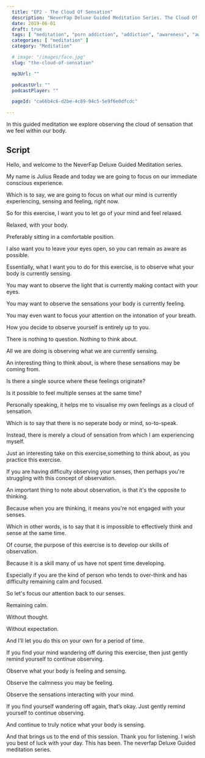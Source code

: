 ```yaml
---
  title: "EP2 - The Cloud Of Sensation"
  description: "NeverFap Deluxe Guided Meditation Series. The Cloud Of Sensation"
  date: 2019-06-01
  draft: true
  tags: [ "meditation", "porn addiction", "addiction", "awareness", "awareness exercises", "perspective", "nofap", "neverfap", "neverfap deluxe" ]
  categories: [ "meditation" ]
  category: "Meditation"

  # image: "/images/face.jpg"
  slug: "the-cloud-of-sensation"

  mp3Url: ""

  podcastUrl: ""
  podcastPlayer: ""

  pageId: "ca66b4c6-d2be-4c89-94c5-5e9f6e0dfcdc"

---
```


In this guided meditation we explore observing the cloud of sensation that we feel within our body.


## Script

Hello, and welcome to the NeverFap Deluxe Guided Meditation series.

My name is Julius Reade and today we are going to focus on our immediate conscious experience.

Which is to say, we are going to focus on what our mind is currently experiencing, sensing and feeling, right now.

So for this exercise, I want you to let go of your mind and feel relaxed. 

Relaxed, with your body.

Preferably sitting in a comfortable position.

I also want you to leave your eyes open, so you can remain as aware as possible.

Essentially, what I want you to do for this exercise, is to observe what your body is currently sensing.

You may want to observe the light that is currently making contact with your eyes.

You may want to observe the sensations your body is currently feeling.

You may even want to focus your attention on the intonation of your breath.

How you decide to observe yourself is entirely up to you.

There is nothing to question. Nothing to think about.

All we are doing is observing what we are currently sensing.




An interesting thing to think about, is where these sensations may be coming from.

Is there a single source where these feelings originate?

Is it possible to feel multiple senses at the same time?

Personally speaking, it helps me to visualise my own feelings as a cloud of sensation. 

Which is to say that there is no seperate body or mind, so-to-speak. 

Instead, there is merely a cloud of sensation from which I am experiencing myself.

Just an interesting take on this exercise,something to think about, as you practice this exercise.


If you are having difficulty observing your senses, then perhaps you're struggling with this concept of observation.

An important thing to note about observation, is that it's the opposite to thinking.

Because when you are thinking, it means you're not engaged with your senses.

Which in other words, is to say that it is impossible to effectively think and sense at the same time.

Of course, the purpose of this exercise is to develop our skills of observation.

Because it is a skill many of us have not spent time developing.

Especially if you are the kind of person who tends to over-think and has difficulty remaining calm and focused.

So let's focus our attention back to our senses.

Remaining calm.

Without thought.

Without expectation.

And I’ll let you do this on your own for a period of time.


If you find your mind wandering off during this exercise, then just gently remind yourself to continue observing.

Observe what your body is feeling and sensing.

Observe the calmness you may be feeling.

Observe the sensations interacting with your mind.


If you find yourself wandering off again, that’s okay. Just gently remind yourself to continue observing.

And continue to truly notice what your body is sensing.


And that brings us to the end of this session. Thank you for listening. I wish you best of luck with your day. This has been. The neverfap Deluxe Guided meditation series.

